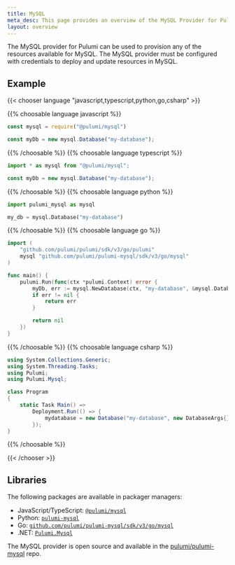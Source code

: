 ```yaml
---
title: MySQL
meta_desc: This page provides an overview of the MySQL Provider for Pulumi.
layout: overview
---
```


The MySQL provider for Pulumi can be used to provision any of the resources available for MySQL.
The MySQL provider must be configured with credentials to deploy and update resources in MySQL.

## Example

{{< chooser language "javascript,typescript,python,go,csharp" >}}

{{% choosable language javascript %}}

```javascript
const mysql = require("@pulumi/mysql")

const myDb = new mysql.Database("my-database");
```

{{% /choosable %}}
{{% choosable language typescript %}}

```typescript
import * as mysql from "@pulumi/mysql";

const myDb = new mysql.Database("my-database");
```

{{% /choosable %}}
{{% choosable language python %}}

```python
import pulumi_mysql as mysql

my_db = mysql.Database("my-database")
```

{{% /choosable %}}
{{% choosable language go %}}

```go
import (
	"github.com/pulumi/pulumi/sdk/v3/go/pulumi"
	mysql "github.com/pulumi/pulumi-mysql/sdk/v3/go/mysql"
)

func main() {
	pulumi.Run(func(ctx *pulumi.Context) error {
		myDb, err := mysql.NewDatabase(ctx, "my-database", &mysql.DatabaseArgs{})
		if err != nil {
			return err
		}

		return nil
	})
}

```

{{% /choosable %}}
{{% choosable language csharp %}}

```csharp
using System.Collections.Generic;
using System.Threading.Tasks;
using Pulumi;
using Pulumi.Mysql;

class Program
{
    static Task Main() =>
        Deployment.Run(() => {
            mydatabase = new Database("my-database", new DatabaseArgs{});
        });
}
```

{{% /choosable %}}

{{< /chooser >}}

## Libraries

The following packages are available in packager managers:

* JavaScript/TypeScript: [`@pulumi/mysql`](https://www.npmjs.com/package/@pulumi/mysql)
* Python: [`pulumi-mysql`](https://pypi.org/project/pulumi-mysql/)
* Go: [`github.com/pulumi/pulumi-mysql/sdk/v3/go/mysql`](https://github.com/pulumi/pulumi-mysql)
* .NET: [`Pulumi.Mysql`](https://www.nuget.org/packages/Pulumi.Mysql)

The MySQL provider is open source and available in the [pulumi/pulumi-mysql](https://github.com/pulumi/pulumi-mysql) repo.
